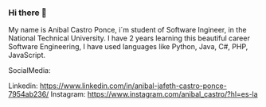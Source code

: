 ### Hi there 👋

My name is Anibal Castro Ponce, i´m student of Software Ingineer, in the National Technical University.
I have 2 years learning this beautiful career Software Engineering, I have used languages like Python, Java, C#, PHP, JavaScript.

SocialMedia:

Linkedin: https://www.linkedin.com/in/anibal-jafeth-castro-ponce-7954ab236/
Instagram: https://www.instagram.com/anibal_castro/?hl=es-la

